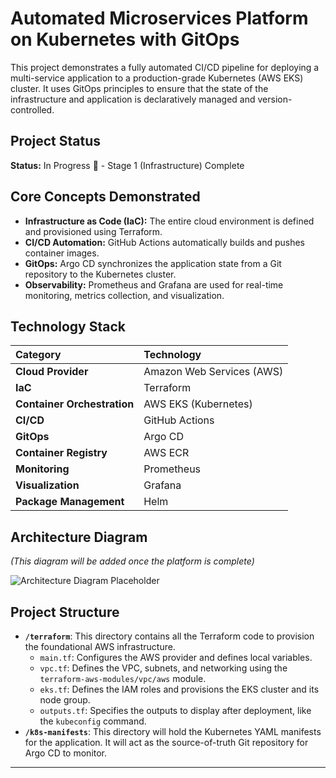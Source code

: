 # Automated Microservices Platform on Kubernetes with GitOps

This project demonstrates a fully automated CI/CD pipeline for deploying a multi-service application to a production-grade Kubernetes (AWS EKS) cluster. It uses GitOps principles to ensure that the state of the infrastructure and application is declaratively managed and version-controlled.

## Project Status

**Status:** In Progress 🚧 - Stage 1 (Infrastructure) Complete

## Core Concepts Demonstrated

-   **Infrastructure as Code (IaC):** The entire cloud environment is defined and provisioned using Terraform.
-   **CI/CD Automation:** GitHub Actions automatically builds and pushes container images.
-   **GitOps:** Argo CD synchronizes the application state from a Git repository to the Kubernetes cluster.
-   **Observability:** Prometheus and Grafana are used for real-time monitoring, metrics collection, and visualization.

## Technology Stack

| Category | Technology |
| :--- | :--- |
| **Cloud Provider** | Amazon Web Services (AWS) |
| **IaC** | Terraform |
| **Container Orchestration** | AWS EKS (Kubernetes) |
| **CI/CD** | GitHub Actions |
| **GitOps** | Argo CD |
| **Container Registry**| AWS ECR |
| **Monitoring** | Prometheus |
| **Visualization**| Grafana |
| **Package Management**| Helm |


## Architecture Diagram

*(This diagram will be added once the platform is complete)*

![Architecture Diagram Placeholder](https://via.placeholder.com/800x450.png?text=Architecture%20Diagram%20Coming%20Soon)

## Project Structure

-   **`/terraform`**: This directory contains all the Terraform code to provision the foundational AWS infrastructure.
    -   `main.tf`: Configures the AWS provider and defines local variables.
    -   `vpc.tf`: Defines the VPC, subnets, and networking using the `terraform-aws-modules/vpc/aws` module.
    -   `eks.tf`: Defines the IAM roles and provisions the EKS cluster and its node group.
    -   `outputs.tf`: Specifies the outputs to display after deployment, like the `kubeconfig` command.
-   **`/k8s-manifests`**: This directory will hold the Kubernetes YAML manifests for the application. It will act as the source-of-truth Git repository for Argo CD to monitor.

---